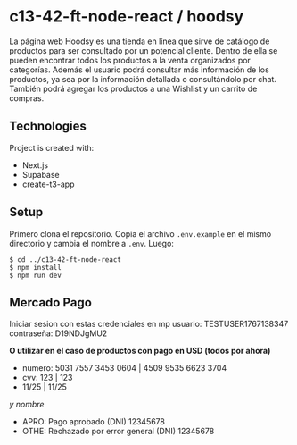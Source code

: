 # c13-42-ft-node-react / hoodsy

La página web Hoodsy es una tienda en línea que sirve de catálogo de productos para ser consultado por un potencial cliente. Dentro de ella se pueden encontrar todos los productos a la venta organizados por categorías. Además el usuario podrá consultar más información de los productos, ya sea por la información detallada o consultándolo por chat. También podrá agregar los productos a una Wishlist y un carrito de compras.

## Technologies
Project is created with:
* Next.js 
* Supabase
* create-t3-app
	
## Setup

Primero clona el repositorio.
Copia el archivo `.env.example` en el mismo directorio y cambia el nombre a `.env`.
Luego:
```
$ cd ../c13-42-ft-node-react
$ npm install
$ npm run dev
```
## Mercado Pago

Iniciar sesion con estas credenciales en mp
usuario: TESTUSER1767138347
contraseña: D19NDJgMU2

**O utilizar en el caso de productos con pago en USD (todos por ahora)**

* numero: 5031 7557 3453 0604 | 4509 9535 6623 3704
* cvv: 123 | 123
* 11/25 | 11/25

*y nombre*

* APRO: Pago aprobado (DNI) 12345678
* OTHE: Rechazado por error general (DNI) 12345678
 

